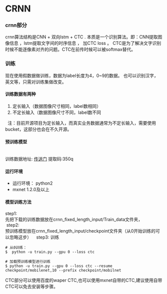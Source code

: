 # CRNN

<a name="25b88ba9"></a>
### crnn部分
crnn算法结构是CNN + 双向lstm + CTC . 本质是一个识别算法。即：CNN提取图像信息 ，lstm提取文字间的时序信息 ， 加CTC loss 。 CTC是为了解决文字识别时候不能逐像素对齐的问题。CTC在前传时候可以被softmax替代。
<a name="d8b16075"></a>
### 训练
现在使用假数据做训练，数据为label长度为4，0~9的数据。 也可以识别汉字，英文等，只需对训练集做改变。
<a name="8c707d1c"></a>
#### 训练数据有两种 
1. 定长输入（数据图像尺寸相同，label数相同）
1. 不定长输入（数据图像尺寸不同，label数不同

  注：目前开源项目为定长输入，而真实业务数据通常为不定长输入，需要使用bucket，这部分也会在不久开源。
<a name="a8f55deb"></a>
#### 预训练模型
<br />训练数据地址: [传送门](https://pan.baidu.com/s/1l2nqoPL2KI9HD-9nxQSPag) 提取码:350q
<a name="158744a8"></a>
#### 运行环境
* 运行环境： python2
* mxnet 1.2.0及以上
<a name="736947cb"></a>
#### 模型训练方法
step1:<br />  先把下载的训练数据放在crnn_fixed_length_input/Train_data文件夹，<br /> step2:<br />  预训练模型放在crnn_fixed_length_input/checkpoint文件夹（从0开始训练的可以忽略这步）   
step3:   训练
```shell
# 从0训练：
$  python -u train.py --gpu 0 --loss ctc

# 加载预训练模型进行训练
$ python -u train.py --gpu 0 --loss ctc --resume checkpoint/mobilenet,10 --prefix checkpoint/mobilnet
```

CTC部分可以使用百度的waper CTC,也可以使用mxnet自带的CTC,建议使用自带CTC可以免去安装等步骤。
